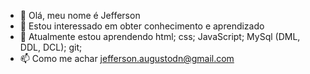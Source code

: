 - 👋 Olá, meu nome é Jefferson
- 👀 Estou interessado em obter conhecimento e aprendizado
- 🌱 Atualmente estou aprendendo html; css; JavaScript; MySql (DML, DDL, DCL); git;
- 📫 Como me achar jefferson.augustodn@gmail.com
